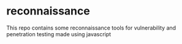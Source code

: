 # reconnaissance
This repo contains some reconnaissance tools for vulnerability and penetration testing made using javascript
